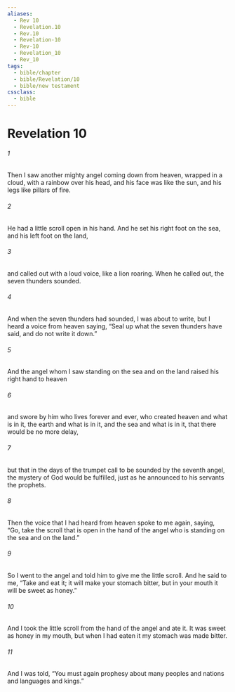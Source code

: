 ```yaml
---
aliases:
  - Rev 10
  - Revelation.10
  - Rev.10
  - Revelation-10
  - Rev-10
  - Revelation_10
  - Rev_10
tags:
  - bible/chapter
  - bible/Revelation/10
  - bible/new testament
cssclass:
  - bible
---
```


# Revelation 10

###### 1
Then I saw another mighty angel coming down from heaven, wrapped in a cloud, with a rainbow over his head, and his face was like the sun, and his legs like pillars of fire.
###### 2
He had a little scroll open in his hand. And he set his right foot on the sea, and his left foot on the land,
###### 3
and called out with a loud voice, like a lion roaring. When he called out, the seven thunders sounded.
###### 4
And when the seven thunders had sounded, I was about to write, but I heard a voice from heaven saying, “Seal up what the seven thunders have said, and do not write it down.”
###### 5
And the angel whom I saw standing on the sea and on the land raised his right hand to heaven
###### 6
and swore by him who lives forever and ever, who created heaven and what is in it, the earth and what is in it, and the sea and what is in it, that there would be no more delay,
###### 7
but that in the days of the trumpet call to be sounded by the seventh angel, the mystery of God would be fulfilled, just as he announced to his servants the prophets.
###### 8
Then the voice that I had heard from heaven spoke to me again, saying, “Go, take the scroll that is open in the hand of the angel who is standing on the sea and on the land.”
###### 9
So I went to the angel and told him to give me the little scroll. And he said to me, “Take and eat it; it will make your stomach bitter, but in your mouth it will be sweet as honey.”
###### 10
And I took the little scroll from the hand of the angel and ate it. It was sweet as honey in my mouth, but when I had eaten it my stomach was made bitter.
###### 11
And I was told, “You must again prophesy about many peoples and nations and languages and kings.”


